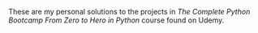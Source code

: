 These are my personal solutions to the projects in *The Complete Python Bootcamp From Zero to Hero in Python* course found on Udemy.
